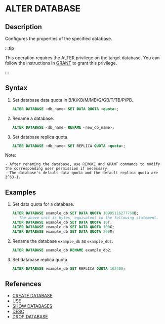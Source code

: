---
---

# ALTER DATABASE

## Description

Configures the properties of the specified database.

:::tip

This operation requires the ALTER privilege on the target database. You can follow the instructions in [GRANT](../account-management/GRANT.md) to grant this privilege.

:::

## Syntax

1. Set database data quota in B/K/KB/M/MB/G/GB/T/TB/P/PB.

    ```sql
    ALTER DATABASE <db_name> SET DATA QUOTA <quota>;
    ```

2. Rename a database.

    ```sql
    ALTER DATABASE <db_name> RENAME <new_db_name>;
    ```

3. Set database replica quota.

    ```sql
    ALTER DATABASE <db_name> SET REPLICA QUOTA <quota>;
    ```

Note:

```plain text
- After renaming the database, use REVOKE and GRANT commands to modify the corresponding user permission if necessary.
- The database's default data quota and the default replica quota are 2^63-1.
```

## Examples

1. Set data quota for a database.

    ```SQL
    ALTER DATABASE example_db SET DATA QUOTA 10995116277760B;
    -- The above unit is bytes, equivalent to the following statement.
    ALTER DATABASE example_db SET DATA QUOTA 10T;
    ALTER DATABASE example_db SET DATA QUOTA 100G;
    ALTER DATABASE example_db SET DATA QUOTA 200M;
    ```

2. Rename the database `example_db` as `example_db2`.

    ```SQL
    ALTER DATABASE example_db RENAME example_db2;
    ```

3. Set database replica quota.

    ```SQL
    ALTER DATABASE example_db SET REPLICA QUOTA 102400;
    ```

## References

- [CREATE DATABASE](CREATE_DATABASE.md)
- [USE](../data-definition/USE.md)
- [SHOW DATABASES](../data-manipulation/SHOW_DATABASES.md)
- [DESC](../Utility/DESCRIBE.md)
- [DROP DATABASE](../data-definition/DROP_DATABASE.md)
